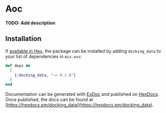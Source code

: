 # Aoc

**TODO: Add description**

## Installation

If [available in Hex](https://hex.pm/docs/publish), the package can be installed
by adding `docking_data` to your list of dependencies in `mix.exs`:

```elixir
def deps do
  [
    {:docking_data, "~> 0.1.0"}
  ]
end
```

Documentation can be generated with [ExDoc](https://github.com/elixir-lang/ex_doc)
and published on [HexDocs](https://hexdocs.pm). Once published, the docs can
be found at [https://hexdocs.pm/docking_data](https://hexdocs.pm/docking_data).

